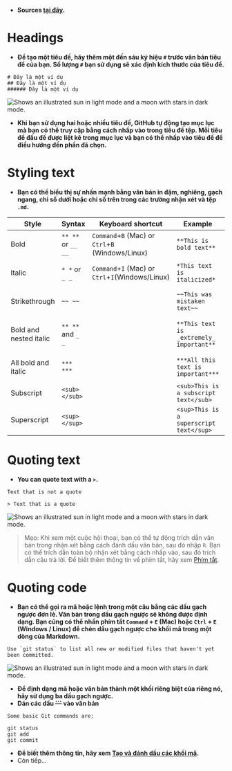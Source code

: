 - **Sources [tại đây](https://docs.github.com/en/get-started/writing-on-github/getting-started-with-writing-and-formatting-on-github/basic-writing-and-formatting-syntax).**
# Headings
- **Để tạo một tiêu đề, hãy thêm một đến sáu ký hiệu `#` trước văn bản tiêu đề của bạn.  Số lượng `#` bạn sử dụng sẽ xác định kích thước của tiêu đề.**
```
# Đây là một ví dụ
## Đây là một ví dụ
###### Đây là một ví dụ
```
<picture>
  <source media="(prefers-color-scheme: dark)" srcset="https://raw.githubusercontent.com/lpham0734/images_gif/main/577539921237693.png">
  <source media="(prefers-color-scheme: light)" srcset="https://raw.githubusercontent.com/lpham0734/images_gif/main/577539921237693.png">
  <img alt="Shows an illustrated sun in light mode and a moon with stars in dark mode." src="https://raw.githubusercontent.com/lpham0734/images_gif/main/577539921237693.png">
</picture>

- **Khi bạn sử dụng hai hoặc nhiều tiêu đề, GitHub tự động tạo mục lục mà bạn có thể truy cập bằng cách nhấp vào trong tiêu đề tệp.  Mỗi tiêu đề đầu đề được liệt kê trong mục lục và bạn có thể nhấp vào tiêu đề để điều hướng đến phần đã chọn.**
# Styling text
- **Bạn có thể biểu thị sự nhấn mạnh bằng văn bản in đậm, nghiêng, gạch ngang, chỉ số dưới hoặc chỉ số trên trong các trường nhận xét và tệp `.md`.**

Style|Syntax|Keyboard shortcut|Example|Output
|--|--|--|--|--|
Bold|`** **` or `__ __`|`Command`+`B` (Mac) or `Ctrl`+`B` (Windows/Linux)	|`**This is bold text**`|**This is bold text**
Italic|`* *` or `_ _`|`Command`+`I` (Mac) or `Ctrl`+`I`(Windows/Linux)|`*This text is italicized*`|*This text is italicized*
Strikethrough|`~~ ~~`|		|`~~This was mistaken text~~`|~~This was mistaken text~~
Bold and nested italic|`** **` and `_ _`|	|`**This text is _extremely_ important**`|**This text is extremely important**
All bold and italic|`*** ***`|		|`***All this text is important***`|***All this text is important***
Subscript|`<sub>` `</sub>`|		|`<sub>This is a subscript text</sub>`|<sub>This is a subscript text</sub>
Superscript|`<sup>` `</sup>`|		|`<sup>This is a superscript text</sup>`|<sup>This is a superscript text</sup>
# Quoting text
- **You can quote text with a `>`.**
```
Text that is not a quote

> Text that is a quote
```
<picture>
  <source media="(prefers-color-scheme: dark)" srcset="https://docs.github.com/assets/cb-12181/images/help/writing/quoted-text-rendered.png">
  <source media="(prefers-color-scheme: light)" srcset="https://docs.github.com/assets/cb-12181/images/help/writing/quoted-text-rendered.png">
  <img alt="Shows an illustrated sun in light mode and a moon with stars in dark mode." src="https://docs.github.com/assets/cb-12181/images/help/writing/quoted-text-rendered.png">
</picture>

> Mẹo: Khi xem một cuộc hội thoại, bạn có thể tự động trích dẫn văn bản trong nhận xét bằng cách đánh dấu văn bản, sau đó nhập `R`. Bạn có thể trích dẫn toàn bộ nhận xét bằng cách nhấp vào, sau đó trích dẫn câu trả lời.  Để biết thêm thông tin về phím tắt, hãy xem [Phím tắt](https://docs.github.com/en/articles/keyboard-shortcuts).
# Quoting code
- **Bạn có thể gọi ra mã hoặc lệnh trong một câu bằng các dấu gạch ngược đơn lẻ.  Văn bản trong dấu gạch ngược sẽ không được định dạng.  Bạn cũng có thể nhấn phím tắt `Command` + `E` (Mac) hoặc `Ctrl` + `E` (Windows / Linux) để chèn dấu gạch ngược cho khối mã trong một dòng của Markdown.** 
```
Use `git status` to list all new or modified files that haven't yet been committed.
```
<picture>
  <source media="(prefers-color-scheme: dark)" srcset="https://docs.github.com/assets/cb-4680/images/help/writing/inline-code-rendered.png">
  <source media="(prefers-color-scheme: light)" srcset="https://docs.github.com/assets/cb-4680/images/help/writing/inline-code-rendered.png">
  <img alt="Shows an illustrated sun in light mode and a moon with stars in dark mode." src="https://docs.github.com/assets/cb-4680/images/help/writing/inline-code-rendered.png">
</picture>

- **Để định dạng mã hoặc văn bản thành một khối riêng biệt của riêng nó, hãy sử dụng ba dấu gạch ngược.**
- **Dán các dấu ~~```~~ vào văn bản**
```
Some basic Git commands are:

git status
git add
git commit
```
- **Để biết thêm thông tin, hãy xem [Tạo và đánh dấu các khối mã](https://docs.github.com/en/get-started/writing-on-github/working-with-advanced-formatting/creating-and-highlighting-code-blocks).**
- Còn tiếp...






